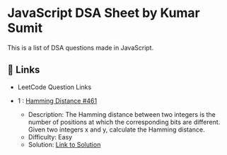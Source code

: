 # JavaScript DSA Sheet by Kumar Sumit

This is a list of DSA questions made in JavaScript.

## 🔗 Links

- LeetCode Question Links
  
- 1 : [Hamming Distance #461](https://leetcode.com/problems/hamming-distance/description/)
  - Description:  The Hamming distance between two integers is the number of positions at which the corresponding bits are different. Given two integers x and y, calculate the Hamming distance.
  - Difficulty: Easy
  - Solution: [Link to Solution](https://leetcode.com/problems/hamming-distance/solutions/4199909/hamming-distnace-solution-in-javascript-beats-80-of-the-users/)
  

 